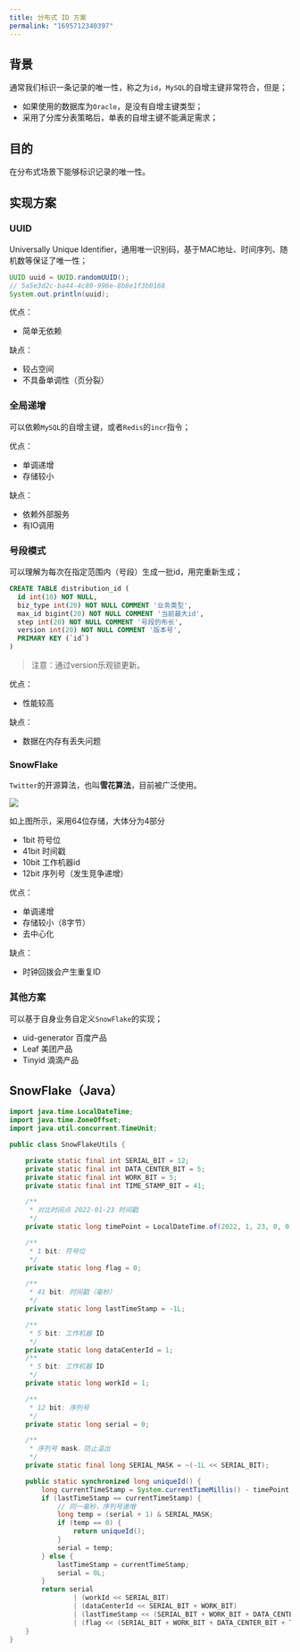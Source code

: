 ```yaml
---
title: 分布式 ID 方案
permalink: "1695712340397"
---
```


## 背景

通常我们标识一条记录的唯一性，称之为`id`，`MySQL`的自增主键非常符合，但是；

- 如果使用的数据库为`Oracle`，是没有自增主键类型；
- 采用了分库分表策略后，单表的自增主键不能满足需求；

## 目的

在分布式场景下能够标识记录的唯一性。

## 实现方案

### UUID

Universally Unique Identifier，通用唯一识别码，基于MAC地址、时间序列、随机数等保证了唯一性；

```java
UUID uuid = UUID.randomUUID();
// 5a5e3d2c-ba44-4c80-996e-8b8e1f3b0168
System.out.println(uuid);
```

优点：

- 简单无依赖

缺点：

- 较占空间
- 不具备单调性（页分裂）

### 全局递增

可以依赖`MySQL`的自增主键，或者`Redis`的`incr`指令；

优点：

- 单调递增
- 存储较小

缺点：

- 依赖外部服务
- 有IO调用

### 号段模式

可以理解为每次在指定范围内（号段）生成一批id，用完重新生成；

```sql
CREATE TABLE distribution_id (  
  id int(10) NOT NULL,
  biz_type int(20) NOT NULL COMMENT '业务类型',
  max_id bigint(20) NOT NULL COMMENT '当前最大id',
  step int(20) NOT NULL COMMENT '号段的布长',
  version int(20) NOT NULL COMMENT '版本号',
  PRIMARY KEY (`id`)
)
```

> 注意：通过version乐观锁更新。

优点：

- 性能较高

缺点：

- 数据在内存有丢失问题

### SnowFlake

`Twitter`的开源算法，也叫**雪花算法**，目前被广泛使用。

![](https://image.caojiantao.site:1024/ee56d5ffca5034637d4ab65738f550a7.webp)

如上图所示，采用64位存储，大体分为4部分

- 1bit 符号位
- 41bit 时间戳
- 10bit 工作机器id
- 12bit 序列号（发生竞争递增）

优点：

- 单调递增
- 存储较小（8字节）
- 去中心化

缺点：

- 时钟回拨会产生重复ID

### 其他方案

可以基于自身业务自定义`SnowFlake`的实现；

- uid-generator 百度产品
- Leaf 美团产品
- Tinyid 滴滴产品

## SnowFlake（Java）

```java
import java.time.LocalDateTime;
import java.time.ZoneOffset;
import java.util.concurrent.TimeUnit;

public class SnowFlakeUtils {

    private static final int SERIAL_BIT = 12;
    private static final int DATA_CENTER_BIT = 5;
    private static final int WORK_BIT = 5;
    private static final int TIME_STAMP_BIT = 41;

    /**
     * 对比时间点 2022-01-23 时间戳
     */
    private static long timePoint = LocalDateTime.of(2022, 1, 23, 0, 0, 0).toInstant(ZoneOffset.of("+8")).toEpochMilli();

    /**
     * 1 bit: 符号位
     */
    private static long flag = 0;

    /**
     * 41 bit: 时间戳（毫秒）
     */
    private static long lastTimeStamp = -1L;

    /**
     * 5 bit: 工作机器 ID
     */
    private static long dataCenterId = 1;
    /**
     * 5 bit: 工作机器 ID
     */
    private static long workId = 1;

    /**
     * 12 bit: 序列号
     */
    private static long serial = 0;

    /**
     * 序列号 mask，防止溢出
     */
    private static final long SERIAL_MASK = ~(-1L << SERIAL_BIT);

    public static synchronized long uniqueId() {
        long currentTimeStamp = System.currentTimeMillis() - timePoint;
        if (lastTimeStamp == currentTimeStamp) {
            // 同一毫秒，序列号递增
            long temp = (serial + 1) & SERIAL_MASK;
            if (temp == 0) {
                return uniqueId();
            }
            serial = temp;
        } else {
            lastTimeStamp = currentTimeStamp;
            serial = 0L;
        }
        return serial
                | (workId << SERIAL_BIT)
                | (dataCenterId << SERIAL_BIT + WORK_BIT)
                | (lastTimeStamp << (SERIAL_BIT + WORK_BIT + DATA_CENTER_BIT))
                | (flag << (SERIAL_BIT + WORK_BIT + DATA_CENTER_BIT + TIME_STAMP_BIT));
    }
}
```
